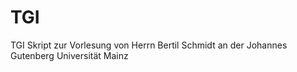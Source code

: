 TGI
===

TGI Skript zur Vorlesung von Herrn Bertil Schmidt an der Johannes Gutenberg Universität Mainz 

